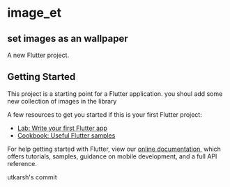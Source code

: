 # image_et
## set images as an wallpaper 
A new Flutter project.

## Getting Started

This project is a starting point for a Flutter application.
you shoul add some new collection of images in the library

A few resources to get you started if this is your first Flutter project:

- [Lab: Write your first Flutter app](https://flutter.dev/docs/get-started/codelab)
- [Cookbook: Useful Flutter samples](https://flutter.dev/docs/cookbook)

For help getting started with Flutter, view our
[online documentation](https://flutter.dev/docs), which offers tutorials,
samples, guidance on mobile development, and a full API reference.


utkarsh's commit
